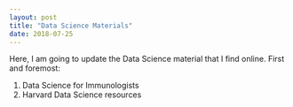```yaml
---
layout: post
title: "Data Science Materials"
date: 2018-07-25
---
```

Here, I am going to update the Data Science material that I find online. 
First and foremost:
1. Data Science for Immunologists <a href=https://www.datascienceforimmunologists.com/></a>
2. Harvard Data Science resources <a href=http://rafalab.github.io/pages/harvardx.html></a>

